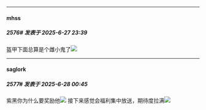 ﻿
*****

####  mhss  
##### 2576#       发表于 2025-6-27 23:39

盔甲下面总算是个雌小鬼了<img src="https://static.stage1st.com/image/smiley/face2017/138.png" referrerpolicy="no-referrer">

*****

####  saglork  
##### 2577#       发表于 2025-6-28 00:45

紫黑你为什么要奖励他<img src="https://static.stage1st.com/image/smiley/face2017/037.png" referrerpolicy="no-referrer">
接下来感觉会福利集中放送，期待度拉满<img src="https://static.stage1st.com/image/smiley/face2017/037.png" referrerpolicy="no-referrer">

